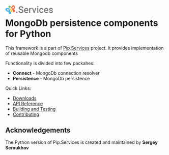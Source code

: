 # <img src="https://github.com/pip-services/pip-services/raw/master/design/Logo.png" alt="Pip.Services Logo" style="max-width:30%"> <br/> MongoDb persistence components for Python

This framework is a part of [Pip.Services](https://github.com/pip-services/pip-services) project.
It provides implementation of reusable Mongodb components

Functionality is divided into few packahes:

- **Connect** - MongoDb connection resolver
- **Persistence** - MongoDb persistence

Quick Links:

* [Downloads](https://github.com/pip-services3-python/pip-services3-mongodb-python/blob/master/doc/Downloads.md)
* [API Reference](https://pip-services3-mongodb-python.readthedocs.io/en/latest/index.html)
* [Building and Testing](https://github.com/pip-services3-python/pip-services3-mongodb-python/blob/master/doc/Development.md)
* [Contributing](https://github.com/pip-services3-python/pip-services3-mongodb-python/blob/master/doc/Development.md/#contrib)

## Acknowledgements

The Python version of Pip.Services is created and maintained by **Sergey Seroukhov**